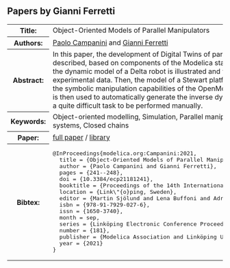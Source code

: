 ## Papers by Gianni Ferretti
<table><tr><th>Title:</th>
<td>Object-Oriented Models of Parallel Manipulators</td>
</tr>
<tr><th>Authors:</th>
<td>
<a href="/proceedings/authors/PaoloCampanini">Paolo Campanini</a> and <a href="/proceedings/authors/GianniFerretti">Gianni Ferretti</a></td>
</tr>
<tr><th>Abstract:</th>
<td>In this paper, the development of Digital Twins of parallel manipulator is described, based on components of the Modelica standard library only. At first, the dynamic model of a Delta robot is illustrated and validated with respect to experimental data. Then, the model of a Stewart platform is discussed. Thanks to the symbolic manipulation capabilities of the OpenModelica compiler, the model is then used to automatically generate the inverse dynamics, which is in general is a quite difficult task to be performed manually.</td></tr>
<tr><th>Keywords:</th>
<td>Object-oriented modelling, Simulation, Parallel manipulators, Modelica, DAE systems, Closed chains</td></tr>
<tr><th>Paper:</th>
<td><a href="https://doi.org/10.3384/ecp21181241">full paper</a> / <a href="https://github.com/looms-polimi/Parallel_manipulators">library</a></td>
</tr>
<tr><th>Bibtex:</th>
<td><pre>
@InProceedings{modelica.org:Campanini:2021,
  title = {Object-Oriented Models of Parallel Manipulators},
  author = {Paolo Campanini and Gianni Ferretti},
  pages = {241--248},
  doi = {10.3384/ecp21181241},
  booktitle = {Proceedings of the 14th International Modelica Conference},
  location = {Link\&quot;{o}ping, Sweden},
  editor = {Martin Sjölund and Lena Buffoni and Adrian Pop and Lennart Ochel},
  isbn = {978-91-7929-027-6},
  issn = {1650-3740},
  month = sep,
  series = {Linköping Electronic Conference Proceedings},
  number = {181},
  publisher = {Modelica Association and Linköping University Electronic Press},
  year = {2021}
}
</pre></td></tr>
</table><br>
